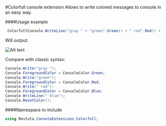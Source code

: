 #Colorfull console extension
Allows to write colored messages to console in an easy way.

####Usage example

```C#
 ColorfullConsole.WriteLine("gray " + "green".Green() + " red".Red() + " blue".Blue());
 ```
 
 Will output:
 
 ![Alt text](http://content.screencast.com/users/Restuta/folders/Jing/media/7a95f622-b8bd-4322-9af8-a434dcf6df3a/2012-03-02_1648.png)
 
 Compare with classic syntax:
 
```C#
Console.Write("gray ");
Console.ForegroundColor = ConsoleColor.Green;
Console.Write("green");
Console.ForegroundColor = ConsoleColor.Red;
Console.Write(" red");
Console.ForegroundColor = ConsoleColor.Blue;
Console.WriteLine(" blue");
Console.ResetColor();
```

####Namespace to include
```C# 
using Restuta.ConsoleExtensions.Colorfull;
```